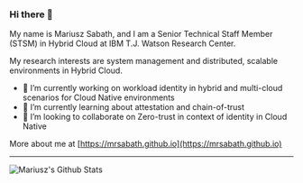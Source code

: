 ### Hi there 👋
My name is Mariusz Sabath, and I am a Senior Technical Staff Member (STSM) in Hybrid Cloud at IBM T.J. Watson Research Center.

My research interests are system management and distributed, scalable environments in Hybrid Cloud.
- 🔭 I’m currently working on workload identity in hybrid and multi-cloud scenarios for Cloud Native environments
- 🌱 I’m currently learning about attestation and chain-of-trust
- 👯 I’m looking to collaborate on Zero-trust in context of identity in Cloud Native

More about me at [https://mrsabath.github.io](https://mrsabath.github.io)

---
<img align="left" alt="Mariusz's Github Stats" src="https://github-readme-stats.vercel.app/api?username=mrsabath&show_icons=true&hide_border=true" />

<!--
**mrsabath/mrsabath** is a ✨ _special_ ✨ repository because its `README.md` (this file) appears on your GitHub profile.

Here are some ideas to get you started:

- 🔭 I’m currently working on ...
- 🌱 I’m currently learning ...
- 👯 I’m looking to collaborate on ...
- 🤔 I’m looking for help with ...
- 💬 Ask me about ...
- 📫 How to reach me: ...
- 😄 Pronouns: ...
- ⚡ Fun fact: ...
-->
